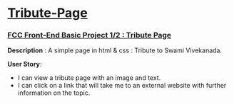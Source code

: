# [Tribute-Page](https://rkm09.github.io/Tribute-Page/)

### [FCC Front-End Basic Project 1/2 : Tribute Page](https://www.freecodecamp.org/challenges/build-a-tribute-page)

**Description** : A simple page in html & css : Tribute to Swami Vivekanada.

**User Story**:

* I can view a tribute page with an image and text.
* I can click on a link that will take me to an external website with further information on the topic.
